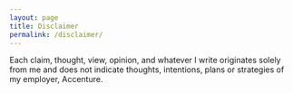 ```yaml
---
layout: page
title: Disclaimer
permalink: /disclaimer/
---
```


Each claim, thought, view, opinion, and whatever I write originates
solely from me and does not indicate thoughts, intentions, plans or
strategies of my employer, Accenture.

 
